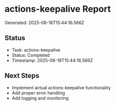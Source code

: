 # actions-keepalive Report

Generated: 2025-08-18T15:44:16.566Z

## Status
- Task: actions-keepalive
- Status: Completed
- Timestamp: 2025-08-18T15:44:16.566Z

## Next Steps
- Implement actual actions-keepalive functionality
- Add proper error handling
- Add logging and monitoring
